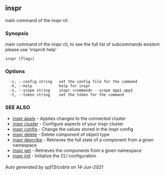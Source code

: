 ## inspr

main command of the inspr cli

### Synopsis

main command of the inspr cli, to see the full list of subcommands existent please use 'insprctl help'

```
inspr [flags]
```

### Options

```
  -c, --config string   set the config file for the command
  -h, --help            help for inspr
  -s, --scope string    inspr <command> --scope app1.app2
  -t, --token string    set the token for the command
```

### SEE ALSO

* [inspr apply](inspr_apply.md)	 - Applies changes to the connected cluster
* [inspr cluster](inspr_cluster.md)	 - Configure aspects of your inspr cluster
* [inspr config](inspr_config.md)	 - Change the values stored in the inspr config
* [inspr delete](inspr_delete.md)	 - Delete component of object type
* [inspr describe](inspr_describe.md)	 - Retrieves the full state of a component from a given namespace
* [inspr get](inspr_get.md)	 - Retrieves the components from a given namespace
* [inspr init](inspr_init.md)	 - Initialize the CLI configuration

###### Auto generated by spf13/cobra on 14-Jun-2021
